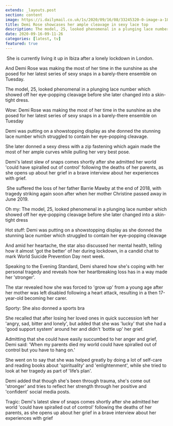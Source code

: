 ```yaml
---
extends: _layouts.post
section: content
image: https://i.dailymail.co.uk/1s/2020/09/16/08/33245320-0-image-a-18_1600242949642.jpg 
title: Demi Rose showcases her ample cleavage in sexy lace top 
description: The model, 25, looked phenomenal in a plunging lace number which showed off her eye-popping cleavage before she later changed into a skin-tight dress 
date: 2020-09-16-09-11-26 
categories: [latest, tv] 
featured: true 
--- 
```

 She is currently living it up in Ibiza after a lonely lockdown in London. 

And Demi Rose was making the most of her time in the sunshine as she posed for her latest series of sexy snaps in a barely-there ensemble on Tuesday. 

The model, 25, looked phenomenal in a plunging lace number which showed off her eye-popping cleavage before she later changed into a skin-tight dress. 

Wow: Demi Rose was making the most of her time in the sunshine as she posed for her latest series of sexy snaps in a barely-there ensemble on Tuesday

Demi was putting on a showstopping display as she donned the stunning lace number which struggled to contain her eye-popping cleavage.   

She later donned a sexy dress with a zip fastening which again made the most of her ample curves while pulling her very best pose.  

Demi's latest slew of snaps comes shortly after she admitted her world 'could have spiralled out of control' following the deaths of her parents, as she opens up about her grief in a brave interview about her experiences with grief. 

 She suffered the loss of her father Barrie Mawby at the end of 2018, with tragedy striking again soon after when her mother Christine passed away in June 2019.

Oh my: The model, 25, looked phenomenal in a plunging lace number which showed off her eye-popping cleavage before she later changed into a skin-tight dress

Hot stuff: Demi was putting on a showstopping display as she donned the stunning lace number which struggled to contain her eye-popping cleavage

And amid her heartache, the star also discussed her mental health, telling how it almost 'got the better' of her during lockdown, in a candid chat to mark World Suicide Prevention Day next week.

Speaking to the Evening Standard, Demi shared how she's coping with her personal tragedy and reveals how her heartbreaking loss has in a way made her 'stronger'. 

The star revealed how she was forced to 'grow up' from a young age after her mother was left disabled following a heart attack, resulting in a then 17-year-old becoming her carer. 

Sporty: She also donned a sports bra

She recalled that after losing her loved ones in quick succession left her 'angry, sad, bitter and lonely', but added that she was 'lucky' that she had a 'good support system' around her and didn't 'bottle up' her grief.  

Admitting that she could have easily succumbed to her anger and grief, Demi said: 'When my parents died my world could have spiralled out of control but you have to hang on.'

She went on to say that she was helped greatly by doing a lot of self-care and reading books about 'spirituality' and 'enlightenment', while she tried to look at her tragedy as part of 'life’s plan'.

Demi added that though she's been through trauma, she's come out 'stronger' and tries to reflect her strength through her positive and 'confident' social media posts.  

Tragic: Demi's latest slew of snaps comes shortly after she admitted her world 'could have spiralled out of control' following the deaths of her parents, as she opens up about her grief in a brave interview about her experiences with grief

